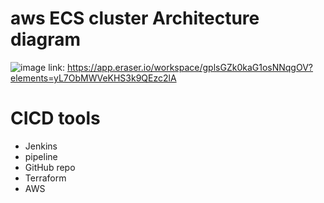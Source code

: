 # aws ECS cluster Architecture diagram

![image](https://github.com/user-attachments/assets/06efa5e7-12e3-4257-b7c4-00326df13846)
link: https://app.eraser.io/workspace/gplsGZk0kaG1osNNqgOV?elements=yL7ObMWVeKHS3k9QEzc2lA
# CICD tools
* Jenkins
* pipeline
* GitHub repo
* Terraform
* AWS
